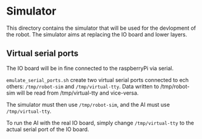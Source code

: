 
# Simulator

This directory contains the simulator that will be used for the devlopment of the robot. The simulator aims at replacing the IO board and lower layers.

## Virtual serial ports

The IO board will be in fine connected to the raspberryPi via serial.

`emulate_serial_ports.sh` create two virtual serial ports connected to ech others: `/tmp/robot-sim` and `/tmp/virtual-tty`. Data written to /tmp/robot-sim will be read from /tmp/virtual-tty and vice-versa.

The simulator must then use `/tmp/robot-sim`, and the AI must use `/tmp/virtual-tty`.

To run the AI with the real IO board, simply change `/tmp/virtual-tty` to the actual serial port of the IO board.

